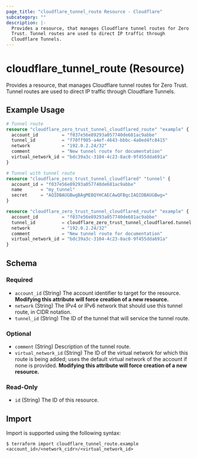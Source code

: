 ```yaml
---
page_title: "cloudflare_tunnel_route Resource - Cloudflare"
subcategory: ""
description: |-
  Provides a resource, that manages Cloudflare tunnel routes for Zero
  Trust. Tunnel routes are used to direct IP traffic through
  Cloudflare Tunnels.
---
```


# cloudflare_tunnel_route (Resource)

Provides a resource, that manages Cloudflare tunnel routes for Zero
Trust. Tunnel routes are used to direct IP traffic through
Cloudflare Tunnels.

## Example Usage

```terraform
# Tunnel route
resource "cloudflare_zero_trust_tunnel_cloudflared_route" "example" {
  account_id         = "f037e56e89293a057740de681ac9abbe"
  tunnel_id          = "f70ff985-a4ef-4643-bbbc-4a0ed4fc8415"
  network            = "192.0.2.24/32"
  comment            = "New tunnel route for documentation"
  virtual_network_id = "bdc39a3c-3104-4c23-8ac0-9f455dda691a"
}

# Tunnel with tunnel route
resource "cloudflare_zero_trust_tunnel_cloudflared" "tunnel" {
  account_id = "f037e56e89293a057740de681ac9abbe"
  name       = "my_tunnel"
  secret     = "AQIDBAUGBwgBAgMEBQYHCAECAwQFBgcIAQIDBAUGBwg="
}

resource "cloudflare_zero_trust_tunnel_cloudflared_route" "example" {
  account_id         = "f037e56e89293a057740de681ac9abbe"
  tunnel_id          = cloudflare_zero_trust_tunnel_cloudflared.tunnel.id
  network            = "192.0.2.24/32"
  comment            = "New tunnel route for documentation"
  virtual_network_id = "bdc39a3c-3104-4c23-8ac0-9f455dda691a"
}
```
<!-- schema generated by tfplugindocs -->
## Schema

### Required

- `account_id` (String) The account identifier to target for the resource. **Modifying this attribute will force creation of a new resource.**
- `network` (String) The IPv4 or IPv6 network that should use this tunnel route, in CIDR notation.
- `tunnel_id` (String) The ID of the tunnel that will service the tunnel route.

### Optional

- `comment` (String) Description of the tunnel route.
- `virtual_network_id` (String) The ID of the virtual network for which this route is being added; uses the default virtual network of the account if none is provided. **Modifying this attribute will force creation of a new resource.**

### Read-Only

- `id` (String) The ID of this resource.

## Import

Import is supported using the following syntax:

```shell
$ terraform import cloudflare_tunnel_route.example <account_id>/<network_cidr>/<virtual_network_id>
```
